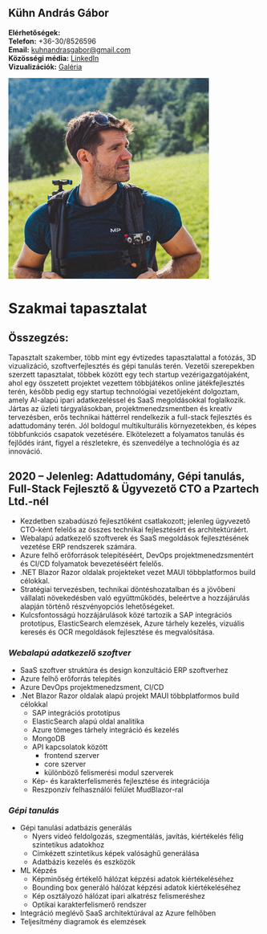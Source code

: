 ## Kühn András Gábor

**Elérhetőségek:**  
**Telefon:** +36-30/8526596  
**Email:** [kuhnandrasgabor@gmail.com](mailto:kuhnandrasgabor@gmail.com)  
**Közösségi média:** [LinkedIn](https://www.linkedin.com/in/andrew-k%C3%BChn-58251070/)  
**Vizualizációk:** [Galéria](https://drive.google.com/drive/u/1/folders/17BtC\_NqO1VWdKJ8OTOcvbAuNRcr1uOjr)


<img src="../images/profile.jpg" alt="profile_picture" style="max-width:400px;">

# Szakmai tapasztalat


## Összegzés:

Tapasztalt szakember, több mint egy évtizedes tapasztalattal a fotózás, 3D vizualizáció, szoftverfejlesztés és gépi tanulás terén. Vezetői szerepekben szerzett tapasztalat, többek között egy tech startup vezérigazgatójaként, ahol egy összetett projektet vezettem többjátékos online játékfejlesztés terén, később pedig egy startup technológiai vezetőjeként dolgoztam, amely AI-alapú ipari adatkezeléssel és SaaS megoldásokkal foglalkozik. Jártas az üzleti tárgyalásokban, projektmenedzsmentben és kreatív tervezésben, erős technikai háttérrel rendelkezik a full-stack fejlesztés és adattudomány terén. Jól boldogul multikulturális környezetekben, és képes többfunkciós csapatok vezetésére. Elkötelezett a folyamatos tanulás és fejlődés iránt, figyel a részletekre, és szenvedélye a technológia és az innováció.

## 2020 – Jelenleg: Adattudomány, Gépi tanulás, Full-Stack Fejlesztő & Ügyvezető CTO a Pzartech Ltd.-nél


* Kezdetben szabadúszó fejlesztőként csatlakozott; jelenleg ügyvezető CTO-ként felelős az összes technikai fejlesztésért és architektúráért.
* Webalapú adatkezelő szoftverek és SaaS megoldások fejlesztésének vezetése ERP rendszerek számára.
* Azure felhő erőforrások telepítéséért, DevOps projektmenedzsmentért és CI/CD folyamatok bevezetéséért felelős.
* .NET Blazor Razor oldalak projekteket vezet MAUI többplatformos build célokkal.
* Stratégiai tervezésben, technikai döntéshozatalban és a jövőbeni vállalati növekedésben való együttműködés, beleértve a hozzájárulás alapján történő részvényopciós lehetőségeket.
* Kulcsfontosságú hozzájárulások közé tartozik a SAP integrációs prototípus, ElasticSearch elemzések, Azure tárhely kezelés, vizuális keresés és OCR megoldások fejlesztése és megvalósítása.

### *Webalapú adatkezelő szoftver*

* SaaS szoftver struktúra és design konzultáció ERP szoftverhez
* Azure felhő erőforrás telepítés
* Azure DevOps projektmenedzsment, CI/CD
* .Net Blazor Razor oldalak alapú projekt MAUI többplatformos build célokkal
    * SAP integrációs prototípus
    * ElasticSearch alapú oldal analitika
    * Azure tömeges tárhely integráció és kezelés
    * MongoDB
    * API kapcsolatok között
        * frontend szerver
        * core szerver
        * különböző felismerési modul szerverek
    * Kép- és karakterfelismerés fejlesztése és integrációja
    * Reszponzív felhasználói felület MudBlazor-ral

### *Gépi tanulás*

* Gépi tanulási adatbázis generálás
    * Nyers videó feldolgozás, szegmentálás, javítás, kiértékelés félig szintetikus adatokhoz
    * Címkézett szintetikus képek valósághű generálása
    * Adatbázis kezelés és eszközök
* ML Képzés
    * Képminőség értékelő hálózat képzési adatok kiértékeléséhez
    * Bounding box generáló hálózat képzési adatok kiértékeléséhez
    * Kép osztályozó hálózat ipari alkatrész felismeréshez
    * Optikai karakterfelismerő rendszer
* Integráció meglévő SaaS architektúrával az Azure felhőben
* Teljesítmény diagramok és elemzések

